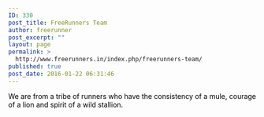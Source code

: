 ```yaml
---
ID: 330
post_title: FreeRunners Team
author: freerunner
post_excerpt: ""
layout: page
permalink: >
  http://www.freerunners.in/index.php/freerunners-team/
published: true
post_date: 2016-01-22 06:31:46
---
```

<span style="color: #000000;">We are from a tribe of runners who have the consistency of a mule, courage of a lion and spirit of a wild stallion.</span>